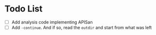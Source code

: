 # Todo List

- [ ] Add analysis code implementing APISan
- [ ] Add `-continue`. And if so, read the `outdir` and start from what was left